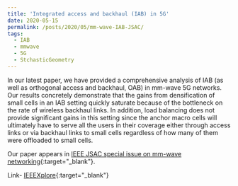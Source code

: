 ```yaml
---
title: 'Integrated access and backhaul (IAB) in 5G'
date: 2020-05-15
permalink: /posts/2020/05/mm-wave-IAB-JSAC/
tags:
  - IAB
  - mmwave
  - 5G
  - StchasticGeometry  
---
```


In our latest paper, we have provided a comprehensive analysis of IAB (as well as orthogonal access and backhaul, OAB) in mm-wave 5G networks. 
Our results concretely demonstrate that the gains from densification of small cells in an IAB setting quickly saturate because of the 
bottleneck on the rate of wireless backhaul links. In addition, load balancing does not provide significant gains in this setting since the anchor macro cells will ultimately have to serve all the users in their coverage 
either through access links or via backhaul links to small cells regardless of how many of them were offloaded to small cells.

Our paper appears in [IEEE JSAC special issue on mm-wave networking](https://www.comsoc.org/publications/journals/ieee-jsac/cfp/millimeter-wave-networking){:target="_blank"}. 

Link- [IEEEXplore](https://doi.org/10.1109/JSAC.2019.2947997){:target="_blank"}
